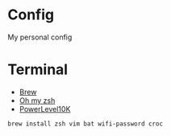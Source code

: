# Config
My personal config

# Terminal

- [Brew](https://brew.sh/index.html)
- [Oh my zsh](https://github.com/robbyrussell/oh-my-zsh)
- [PowerLevel10K](https://github.com/romkatv/powerlevel10k#oh-my-zsh)

```bash
brew install zsh vim bat wifi-password croc
```
